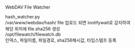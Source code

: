 WebDAV File Watcher

hash_watcher.py  
/var/www/webdav/hash/ file 업로드 되면 inotifywait로 감지하여  
해당 위치에 file.sha256 생성  
/opt/filewatch/filewatch.db  
인덱스, 파일이름, 파일경로, sha256해시값, 타임스탬프 등록  
